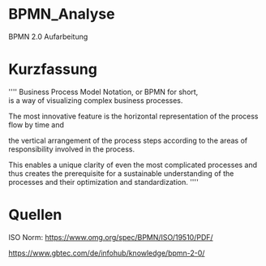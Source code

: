 # BPMN_Analyse
BPMN 2.0 Aufarbeitung

# Kurzfassung
''''
Business Process Model Notation, or BPMN for short,  
is a way of visualizing complex business processes.


The most innovative feature is the horizontal representation of the process flow by time and

the vertical arrangement of the process steps according to the areas of responsibility involved in the process.

This enables a unique clarity of even the most complicated processes and thus creates the prerequisite for a sustainable understanding of the processes and their optimization and standardization.
''''

# Quellen

ISO Norm: https://www.omg.org/spec/BPMN/ISO/19510/PDF/


https://www.gbtec.com/de/infohub/knowledge/bpmn-2-0/
